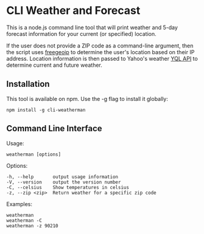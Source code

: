 # CLI Weather and Forecast

This is a node.js command line tool that will print weather and 5-day forecast information for your current (or specified) location.

If the user does not provide a ZIP code as a command-line argument, then the script uses [freegeoip](https://freegeoip.net/) to determine the user's location based on their IP address. Location information is then passed to Yahoo's weather [YQL API](https://developer.yahoo.com/weather/) to determine current and future weather.

## Installation
This tool is available on npm. Use the -g flag to install it globally:
```
npm install -g cli-weatherman
```
## Command Line Interface

Usage:
```
weatherman [options]
```

Options:
```
-h, --help       output usage information
-V, --version    output the version number
-C, --celsius    Show temperatures in celsius
-z, --zip <zip>  Return weather for a specific zip code
```

Examples:
```
weatherman
weatherman -C
weatherman -z 90210
```
